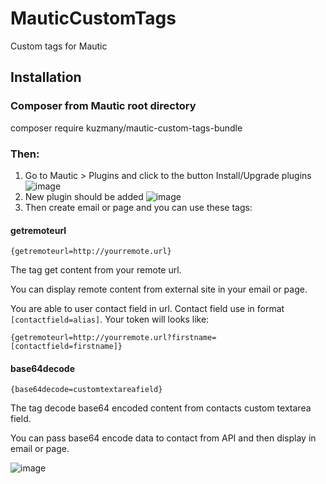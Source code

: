 # MauticCustomTags

Custom tags for Mautic

## Installation

### Composer from Mautic root directory

composer require kuzmany/mautic-custom-tags-bundle

### Then:

1. Go to Mautic > Plugins and click to the button Install/Upgrade plugins
![image](https://user-images.githubusercontent.com/462477/34650614-28cf7e1a-f3c4-11e7-8653-2ffd04f62d4a.png)
2. New plugin should be added 
![image](https://user-images.githubusercontent.com/462477/36776213-434e7196-1c65-11e8-87a7-326a478b0ba1.png)
3. Then create email or page and you can use these tags:

#### getremoteurl

`{getremoteurl=http://yourremote.url}`

The tag get content from your remote url. 

You can display remote content from external site in your email or page.

You are able to user contact field in url. Contact field use in format `[contactfield=alias]`. Your token will looks like:

`{getremoteurl=http://yourremote.url?firstname=[contactfield=firstname]}`

#### base64decode

`{base64decode=customtextareafield}`

The tag decode base64 encoded content from contacts custom textarea field. 

You can pass base64 encode data to contact from API and then display in email or page.

![image](https://user-images.githubusercontent.com/462477/36776344-be299170-1c65-11e8-8b47-9f91ce1c9355.png)
